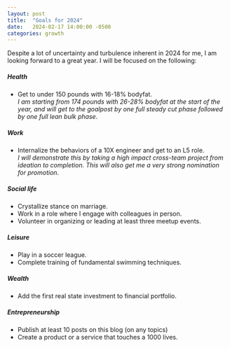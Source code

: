 ```yaml
---
layout: post
title:  "Goals for 2024"
date:   2024-02-17 14:00:00 -0500
categories: growth
---
```

Despite a lot of uncertainty and turbulence inherent in 2024 for me, I am looking forward to a great year. I will be focused on the following:

##### Health
- Get to under 150 pounds with 16-18% bodyfat.<br>
_I am starting from 174 pounds with 26-28% bodyfat at the start of the year, and will get to the goalpost by one full steady cut phase followed by one full lean bulk phase_.

##### Work
- Internalize the behaviors of a 10X engineer and get to an L5 role.<br>
_I will demonstrate this by taking a high impact cross-team project from ideation to completion. This will also get me a very strong nomination for promotion_.

##### Social life
- Crystallize stance on marriage.
- Work in a role where I engage with colleagues in person.
- Volunteer in organizing or leading at least three meetup events.

##### Leisure
- Play in a soccer league.
- Complete training of fundamental swimming techniques.


##### Wealth
- Add the first real state investment to financial portfolio.

##### Entrepreneurship
- Publish at least 10 posts on this blog (on any topics)
- Create a product or a service that touches a 1000 lives.
